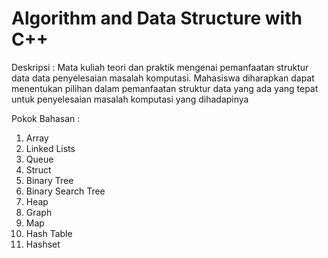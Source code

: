 # Algorithm and Data Structure with C++
Deskripsi :
Mata kuliah teori dan praktik mengenai pemanfaatan struktur data data penyelesaian masalah komputasi. Mahasiswa diharapkan dapat  menentukan pilihan dalam pemanfaatan struktur data yang ada yang tepat untuk penyelesaian masalah komputasi yang dihadapinya 

Pokok Bahasan :
 1.  Array
 2.  Linked Lists
 3.  Queue
 4.  Struct
 5.  Binary Tree
 6.  Binary Search Tree
 7.  Heap
 8.  Graph
 9.  Map
 10. Hash Table
 11. Hashset
